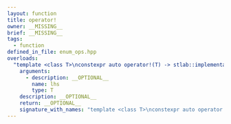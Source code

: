 ```yaml
---
layout: function
title: operator!
owner: __MISSING__
brief: __MISSING__
tags:
  - function
defined_in_file: enum_ops.hpp
overloads:
  "template <class T>\nconstexpr auto operator!(T) -> stlab::implementation::enable_if_bitmask_or_arithmetic<T, bool>":
    arguments:
      - description: __OPTIONAL__
        name: lhs
        type: T
    description: __OPTIONAL__
    return: __OPTIONAL__
    signature_with_names: "template <class T>\nconstexpr auto operator!(T lhs) -> stlab::implementation::enable_if_bitmask_or_arithmetic<T, bool>"
---
```

